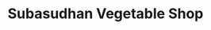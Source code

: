 ---
title: "Subasudhan Vegetable Shop"
url: /coimbatore/subasudhan-vegetable-shop/
shop: greengrocer
---